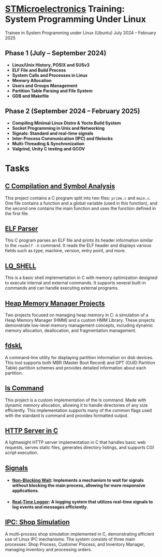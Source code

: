 # [STMicroelectronics](https://github.com/STMicroelectronics) Training: System Programming Under Linux

Trainee in System Programming under Linux (Ubuntu)
July 2024 – February 2025

## Phase 1 (July – September 2024)
- **Linux/Unix History, POSIX and SUSv3**
- **ELF File and Build Process**
- **System Calls and Processes in Linux**
- **Memory Allocation**
- **Users and Groups Management**
- **Partition Table Parsing and File System**
- **GDB and Makefile**

## Phase 2 (September 2024 – February 2025)
- **Compiling Minimal Linux Distro & Yocto Build System**
- **Socket Programming in Unix and Networking**
- **Signals: Standard and real-time signals**
- **Inter-Process Communication (IPC) and filelocks**
- **Multi-Threading & Synchronization**
- **Valgrind, Unity C testing and GCOV**

# Tasks

## [C Compilation and Symbol Analysis](C_compilation_and_symbol_analysis)
This project contains a C program split into two files: `prime.c` and `main.c`. One file contains a function and a global variable (used in this function), and the second one contains the main function and uses the function defined in the first file.

## [ELF Parser](Elf_parser)
This C program parses an ELF file and prints its header information similar to the `readelf -h` command. It reads the ELF header and displays various fields such as type, machine, version, entry point, and more.

## [LQ_SHELL](LQ_SHELL)

This is a basic shell implementation in C with memory optimization designed to execute internal and external commands. It supports several built-in commands and can handle executing external programs.

## [Heap Memory Manager Projects](https://github.com/Belal0066/Heap-Memory-Manager/blob/main/README.md)

Two projects focused on managing heap memory in C: a simulation of a Heap Memory Manager (HMM) and a custom HMM Library. These projects demonstrate low-level memory management concepts, including dynamic memory allocation, deallocation, and fragmentation management.

## [fdskL](fdisk_l)

A command-line utility for displaying partition information on disk devices. This tool supports both MBR (Master Boot Record) and GPT (GUID Partition Table) partition schemes and provides detailed information about each partition.

## [ls Command](ls_cmd)
This project is a custom implementation of the ls command. Made with dynamic memory allocation, allowing it to handle directories of any size efficiently. This implementation supports many of the common flags used with the standard ls command and provides formatted output.

## [HTTP Server in C](https://github.com/Belal0066/HTTP_server_C)
A lightweight HTTP server implementation in C that handles basic web requests, serves static files, generates directory listings, and supports CGI script execution.

## [Signals](Signals)
- #### [Non-Blocking Wait](Signals/task_1): Implements a mechanism to wait for signals without blocking the main process, allowing for more responsive applications.
- #### [Real-Time Logger](Signals/task_3): A logging system that utilizes real-time signals to log events and messages efficiently.


## [IPC: Shop Simulation](IPC)
A multi-process shop simulation implemented in C, demonstrating efficient use of Linux IPC mechanisms. The system consists of three main processes: Shop Process, Customer Process, and Inventory Manager, managing inventory and processing orders.
